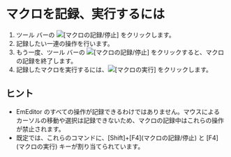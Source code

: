 # マクロを記録、実行するには

1. ツール バーの
![[マクロの記録/停止]](../../images/macrorecord..png)
をクリックします。
2. 記録したい一連の操作を行います。
3. もう一度、ツール バーの
![[マクロの記録/停止]](../../images/macrorecord..png)
をクリックすると、マクロの記録を終了します。
4. 記録したマクロを実行するには、![[マクロの実行]](../../images/macrorun..png)
をクリックします。

## ヒント

- EmEditor
のすべての操作が記録できるわけではありません。マウスによるカーソルの移動や選択は記録できないため、マクロの記録中はこれらの操作が禁止されます。
- 既定では、これらのコマンドに、\[Shift\]+\[F4\](マクロの記録/停止) と \[F4\](マクロの実行) キーが割り当てられています。

